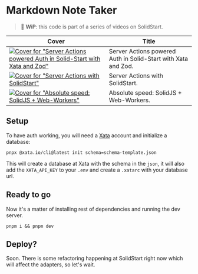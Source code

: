 # Markdown Note Taker

> 🚧 **WiP**: this code is part of a series of videos on SolidStart.

| Cover | Title |
| --- | --- | 
| [![Cover for "Server Actions powered Auth in Solid-Start with Xata and Zod"](https://i.ytimg.com/vi/v5Usqqax4xE/mqdefault.jpg)](https://www.youtube.com/watch?v=v5Usqqax4xE) |  Server Actions powered Auth in Solid-Start with Xata and Zod. |
| [![Cover for "Server Actions with SolidStart"](https://i.ytimg.com/vi/ueNUEJ4vxFQ/mqdefault.jpg)](https://www.youtube.com/watch?v=ueNUEJ4vxFQ) |  Server Actions with SolidStart. |
| [![Cover for "Absolute speed: SolidJS + Web-Workers"](https://i.ytimg.com/vi/Ll2zt2m5Z5A/mqdefault.jpg)](https://youtube.com/watch?v=Ll2zt2m5Z5A) |  Absolute speed: SolidJS + Web-Workers. |

## Setup

To have auth working, you will need a [Xata](https://xata.io) account and initialize a database:

```
pnpx @xata.io/cli@latest init schema=schema-template.json
```

This will create a database at Xata with the schema in the `json`, it will also add the `XATA_API_KEY` to your `.env` and create a `.xatarc` with your database url.

## Ready to go

Now it's a matter of installing rest of dependencies and running the dev server.

```
pnpm i && pnpm dev
```

## Deploy?

Soon. There is some refactoring happening at SolidStart right now which will affect the adapters, so let's wait.
